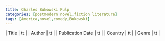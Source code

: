 ```yaml
---
title: Charles Bukowski Pulp
categories: [postmodern novel,fiction literature]
tags: [America,novel,comedy,Bukowski]
---
```

        
| Title | tt |
| Author | tt  |
| Publication Date | tt   |
| Country | tt |
| Genre | tt  |
        